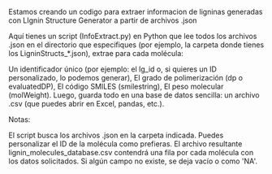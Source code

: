 Estamos creando un codigo para extraer informacion de ligninas generadas con LIgnin Structure Generator a partir de archivos .json

Aquí tienes un script (InfoExtract.py) en Python que lee todos los archivos .json en el directorio que especifiques (por ejemplo, la carpeta donde tienes los LigninStructs_*.json), extrae para cada molécula:

Un identificador único (por ejemplo: el lg_id o, si quieres un ID personalizado, lo podemos generar),
El grado de polimerización (dp o evaluatedDP),
El código SMILES (smilestring),
El peso molecular (molWeight).
Luego, guarda todo en una base de datos sencilla: un archivo .csv (que puedes abrir en Excel, pandas, etc.).

Notas:

El script busca los archivos .json en la carpeta indicada.
Puedes personalizar el ID de la molécula como prefieras.
El archivo resultante lignin_molecules_database.csv contendrá una fila por cada molécula con los datos solicitados.
Si algún campo no existe, se deja vacío o como 'NA'.
